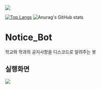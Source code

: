 
<img src="https://capsule-render.vercel.app/api?type=waving&color=54aeff&height=150&section=header" />


[![Top Langs](https://github-readme-stats.vercel.app/api/top-langs/?username=taeksin)](https://github.com/anuraghazra/github-readme-stats)
![Anurag's GitHub stats](https://github-readme-stats.vercel.app/api?username=taeksin&show_icons=true&theme=radical)

# Notice_Bot
  학교와 학과의 공지사항을 디스코드로 알려주는 봇

## 실행화면




<img src="https://capsule-render.vercel.app/api?type=waving&color=54aeff&height=150&section=footer" />
